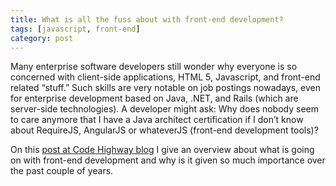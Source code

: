 ```yaml
---
title: What is all the fuss about with front-end development?
tags: [javascript, front-end]
category: post
---
```


Many enterprise software developers still wonder why everyone is so concerned with client-side applications, HTML 5, Javascript, and front-end related “stuff.” Such skills are very notable on job postings nowadays, even for enterprise development based on Java, .NET, and Rails (which are server-side technologies). A developer might ask: Why does nobody seem to care anymore that I have a Java architect certification if I don’t know about RequireJS, AngularJS or whateverJS (front-end development tools)?

On this [post at Code Highway blog](http://avenuecode.com/what-is-all-the-fuss-about-with-front-end-development-2/) I give an overview about what is going on with front-end development and why is it given so much importance over the past couple of years.
